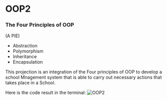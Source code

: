 # OOP2

### The Four Principles of OOP 
(A PIE)
- Abstraction
- Polymorphism
- Inheritance
- Encapsulation


 This projection is an integration of the Four principles of OOP to develop a school Mnagement system that is able to carry out necessary actions that takes place in a School.

 Here is the code result in the terminal:
 ![OOP2](https://github.com/user-attachments/assets/acc24476-107f-4d62-97c2-86fde8caaf7b)
